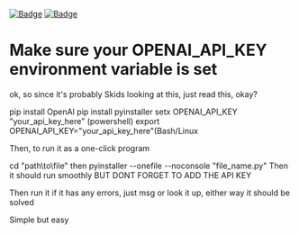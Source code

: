 [![Badge](https://img.shields.io/badge/PythonDiddler-blue)](https://github.com/Fr0zst)  [![Badge](https://img.shields.io/badge/Python-blue)](https://www.python.org/downloads/)


# Make sure your OPENAI_API_KEY environment variable is set

ok, so since it's probably Skids looking at this, just read this, okay?

pip install OpenAI
pip install pyinstaller
setx OPENAI_API_KEY "your_api_key_here" (powershell)
export OPENAI_API_KEY="your_api_key_here"(Bash/Linux

Then, to run it as a one-click program

cd "path\to\file" then 
pyinstaller --onefile --noconsole "file_name.py"
Then it should run smoothly BUT DONT FORGET TO ADD THE API KEY

Then run it if it has any errors, just msg or look it up, either way it should be solved


Simple but easy
